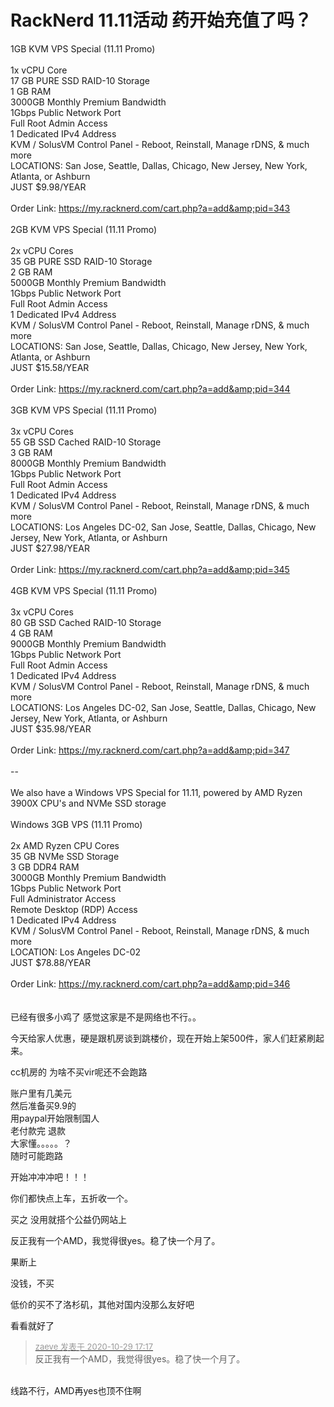 # RackNerd 11.11活动 药开始充值了吗？


1GB KVM VPS Special (11.11 Promo)<br />
<br />
1x vCPU Core<br />
17 GB PURE SSD RAID-10 Storage<br />
1 GB RAM<br />
3000GB Monthly Premium Bandwidth<br />
1Gbps Public Network Port<br />
Full Root Admin Access<br />
1 Dedicated IPv4 Address<br />
KVM / SolusVM Control Panel - Reboot, Reinstall, Manage rDNS, &amp; much more<br />
LOCATIONS: San Jose, Seattle, Dallas, Chicago, New Jersey, New York, Atlanta, or Ashburn<br />
JUST $9.98/YEAR<br />
<br />
Order Link: https://my.racknerd.com/cart.php?a=add&amp;pid=343<br />
<br />
2GB KVM VPS Special (11.11 Promo)<br />
<br />
2x vCPU Cores<br />
35 GB PURE SSD RAID-10 Storage<br />
2 GB RAM<br />
5000GB Monthly Premium Bandwidth<br />
1Gbps Public Network Port<br />
Full Root Admin Access<br />
1 Dedicated IPv4 Address<br />
KVM / SolusVM Control Panel - Reboot, Reinstall, Manage rDNS, &amp; much more<br />
LOCATIONS: San Jose, Seattle, Dallas, Chicago, New Jersey, New York, Atlanta, or Ashburn<br />
JUST $15.58/YEAR<br />
<br />
Order Link: https://my.racknerd.com/cart.php?a=add&amp;pid=344<br />
<br />
3GB KVM VPS Special (11.11 Promo)<br />
<br />
3x vCPU Cores<br />
55 GB SSD Cached RAID-10 Storage<br />
3 GB RAM<br />
8000GB Monthly Premium Bandwidth<br />
1Gbps Public Network Port<br />
Full Root Admin Access<br />
1 Dedicated IPv4 Address<br />
KVM / SolusVM Control Panel - Reboot, Reinstall, Manage rDNS, &amp; much more<br />
LOCATIONS: Los Angeles DC-02, San Jose, Seattle, Dallas, Chicago, New Jersey, New York, Atlanta, or Ashburn<br />
JUST $27.98/YEAR<br />
<br />
Order Link: https://my.racknerd.com/cart.php?a=add&amp;pid=345<br />
<br />
4GB KVM VPS Special (11.11 Promo)<br />
<br />
3x vCPU Cores<br />
80 GB SSD Cached RAID-10 Storage<br />
4 GB RAM<br />
9000GB Monthly Premium Bandwidth<br />
1Gbps Public Network Port<br />
Full Root Admin Access<br />
1 Dedicated IPv4 Address<br />
KVM / SolusVM Control Panel - Reboot, Reinstall, Manage rDNS, &amp; much more<br />
LOCATIONS: Los Angeles DC-02, San Jose, Seattle, Dallas, Chicago, New Jersey, New York, Atlanta, or Ashburn<br />
JUST $35.98/YEAR<br />
<br />
Order Link: https://my.racknerd.com/cart.php?a=add&amp;pid=347<br />
<br />
--<br />
<br />
We also have a Windows VPS Special for 11.11, powered by AMD Ryzen 3900X CPU's and NVMe SSD storage <img src="static/image/smiley/default/smile.gif" smilieid="1" border="0" alt="" /><br />
<br />
Windows 3GB VPS (11.11 Promo)<br />
<br />
2x AMD Ryzen CPU Cores<br />
35 GB NVMe SSD Storage<br />
3 GB DDR4 RAM<br />
3000GB Monthly Premium Bandwidth<br />
1Gbps Public Network Port<br />
Full Administrator Access<br />
Remote Desktop (RDP) Access<br />
1 Dedicated IPv4 Address<br />
KVM / SolusVM Control Panel - Reboot, Reinstall, Manage rDNS, &amp; much more<br />
LOCATION: Los Angeles DC-02<br />
JUST $78.88/YEAR<br />
<br />
Order Link: https://my.racknerd.com/cart.php?a=add&amp;pid=346<br />
<br />
<br />
已经有很多小鸡了 感觉这家是不是网络也不行。。

今天给家人优惠，硬是跟机房谈到跳楼价，现在开始上架500件，家人们赶紧刷起来。

cc机房的 为啥不买vir呢<img src="static/image/smiley/yct/011.gif" smilieid="33" border="0" alt="" />还不会跑路

账户里有几美元<br />
然后准备买9.9的<br />
用paypal开始限制国人<br />
老付款完 退款<br />
大家懂。。。。。？<br />
随时可能跑路

开始冲冲冲吧！！！

你们都快点上车，五折收一个。

买之 没用就搭个公益仍网站上

反正我有一个AMD，我觉得很yes。稳了快一个月了。<img id="aimg_u1F7R" onclick="zoom(this, this.src, 0, 0, 0)" class="zoom" src="https://cdn.jsdelivr.net/gh/hishis/forum-master/public/images/patch.gif" onmouseover="img_onmouseoverfunc(this)" onload="thumbImg(this)" border="0" alt="" />

果断上&nbsp; &nbsp;&nbsp; &nbsp;&nbsp; &nbsp;&nbsp; &nbsp;&nbsp; &nbsp;&nbsp; &nbsp;&nbsp; &nbsp;&nbsp; &nbsp;&nbsp; &nbsp;&nbsp; &nbsp;&nbsp; &nbsp;&nbsp; &nbsp;&nbsp; &nbsp;&nbsp; &nbsp;&nbsp; &nbsp;&nbsp; &nbsp; 

没钱，不买<img src="static/image/smiley/default/titter.gif" smilieid="9" border="0" alt="" />

低价的买不了洛杉矶，其他对国内没那么友好吧<img id="aimg_f06i8" onclick="zoom(this, this.src, 0, 0, 0)" class="zoom" src="https://cdn.jsdelivr.net/gh/hishis/forum-master/public/images/patch.gif" onmouseover="img_onmouseoverfunc(this)" onload="thumbImg(this)" border="0" alt="" />

看看就好了

<div class="quote"><blockquote><font size="2"><a href="https://www.hostloc.com/forum.php?mod=redirect&amp;goto=findpost&amp;pid=9370165&amp;ptid=759898" target="_blank"><font color="#999999">zaeve 发表于 2020-10-29 17:17</font></a></font><br />
反正我有一个AMD，我觉得很yes。稳了快一个月了。</blockquote></div><br />
线路不行，AMD再yes也顶不住啊
